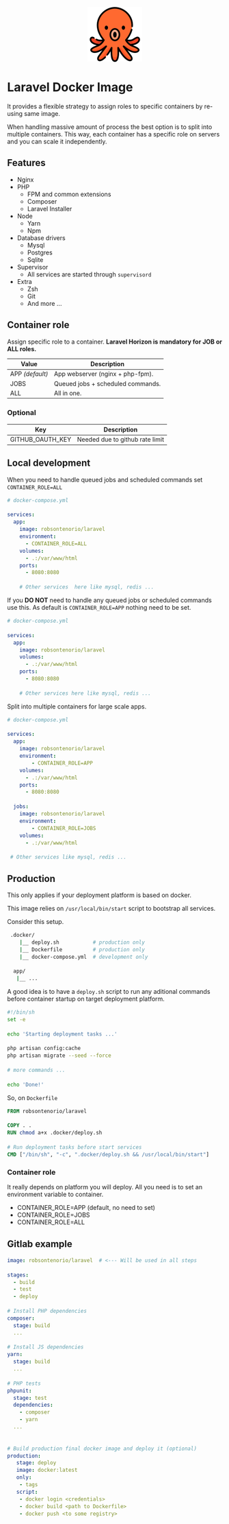 <div align="center">
    <img src="octopus.png">
</div>

# Laravel Docker Image

It provides a flexible strategy to assign roles to specific containers by re-using same image.

When handling massive amount of process the best option is to split into multiple containers. This way, each container has a specific role on servers and you can scale it independently.

## Features

- Nginx
- PHP
    - FPM and common extensions
    - Composer
    - Laravel Installer    
- Node
    - Yarn
    - Npm
- Database drivers
    - Mysql 
    - Postgres 
    - Sqlite
- Supervisor
   - All services are started through `supervisord`
- Extra
   - Zsh
   - Git
   - And more ...

## Container role

Assign specific role to a container.
**Laravel Horizon is mandatory for JOB or ALL roles.**


| Value             | Description |
| ---------------   | ----------- |
| APP *(default)*   | App webserver (nginx + php-fpm).   
| JOBS              | Queued jobs + scheduled commands. 
| ALL               | All in one. 

### Optional

| Key                         | Description |
| --------------------------- | ----------- |
| GITHUB_OAUTH_KEY            | Needed due to github rate limit |


## Local development

When you need to handle queued jobs and scheduled commands set `CONTAINER_ROLE=ALL`

```yaml
# docker-compose.yml

services:
  app:
    image: robsontenorio/laravel    
    environment:
      - CONTAINER_ROLE=ALL
    volumes:
      - .:/var/www/html
    ports:
      - 8080:8080

    # Other services  here like mysql, redis ...
```

If you **DO NOT** need to handle any queued jobs or scheduled commands use this.
As default is `CONTAINER_ROLE=APP` nothing need to be set. 

```yaml
# docker-compose.yml

services:
  app:
    image: robsontenorio/laravel     
    volumes:
      - .:/var/www/html
    ports:
      - 8080:8080

    # Other services here like mysql, redis ...
```


Split into multiple containers for large scale apps.

```yaml
# docker-compose.yml

services:
  app:
    image: robsontenorio/laravel
    environment:
        - CONTAINER_ROLE=APP
    volumes:
      - .:/var/www/html
    ports:
      - 8080:8080

  jobs:
    image: robsontenorio/laravel
    environment:
        - CONTAINER_ROLE=JOBS
    volumes:
      - .:/var/www/html

 # Other services like mysql, redis ...
```


## Production

This only applies if your deployment platform is based on docker. 

This image relies on `/usr/local/bin/start`  script to bootstrap all services.

Consider this setup.

```bash
 .docker/
    |__ deploy.sh           # production only
    |__ Dockerfile          # production only
    |__ docker-compose.yml  # development only

  app/
   |__ ...
```

A good idea is to have a `deploy.sh` script to run any aditional commands before container startup on target deployment platform.

```bash
#!/bin/sh
set -e

echo 'Starting deployment tasks ...'

php artisan config:cache
php artisan migrate --seed --force

# more commands ...

echo 'Done!'
```

So, on `Dockerfile`

```dockerfile
FROM robsontenorio/laravel

COPY . .
RUN chmod a+x .docker/deploy.sh

# Run deployment tasks before start services
CMD ["/bin/sh", "-c", ".docker/deploy.sh && /usr/local/bin/start"] 
```

### Container role

It really depends on platform you will deploy. All you need is to set an environment variable to container.

- CONTAINER_ROLE=APP (default, no need to set)
- CONTAINER_ROLE=JOBS
- CONTAINER_ROLE=ALL

## Gitlab example

```yaml
image: robsontenorio/laravel  # <--- Will be used in all steps

stages:
  - build
  - test
  - deploy

# Install PHP dependencies
composer:  
  stage: build
  ...

# Install JS dependencies
yarn:  
  stage: build  
  ...

# PHP tests
phpunit:  
  stage: test
  dependencies:
    - composer
    - yarn    
  ...


# Build production final docker image and deploy it (optional)
production:
   stage: deploy
   image: docker:latest
   only:
    - tags
   script:
    - docker login <credentials>
    - docker build <path to Dockerfile>
    - docker push <to some registry>
```